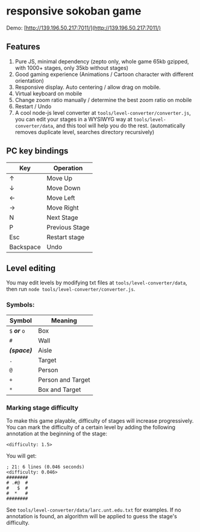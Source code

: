 # responsive sokoban game
Demo: [http://139.196.50.217:7011/](http://139.196.50.217:7011/)

## Features

1. Pure JS, minimal dependency (zepto only, whole game 65kb gzipped, with 1000+ stages, only 35kb without stages)
1. Good gaming experience (Animations / Cartoon character with different orientation)
1. Responsive display. Auto centering / allow drag on mobile.
1. Virtual keyboard on mobile
1. Change zoom ratio manually / determine the best zoom ratio on mobile
1. Restart /  Undo
1. A cool node-js level converter at ```tools/level-converter/converter.js```, you can edit your stages in a WYSIWYG way at ```tools/level-converter/data```, and this tool will help you do the rest. (automatically removes duplicate level, searches directory recursively)

## PC key bindings

| Key  | Operation |
| ------------- | ------------- |
| ↑ | Move Up |
| ↓ | Move Down |
| ← | Move Left |
| → | Move Right |
| N | Next Stage |
| P | Previous Stage |
| Esc | Restart stage |
| Backspace| Undo |


## Level editing

You may edit levels by modifying txt files at ```tools/level-converter/data```, then run ```node tools/level-converter/converter.js```.

### Symbols:

|Symbol|Meaning|
| ------------- | ------------- |
|```$``` ***or*** ```o```|Box|
|```#```|Wall|
|***(space)***|Aisle|
|```.``` |Target|
|```@``` |Person|
|```+```|Person and Target|
|```*``` |Box and Target|

### Marking stage difficulty

To make this game playable, difficulty of stages will increase progressively.
You can mark the difficulty of a certain level by adding the following annotation at the beginning of the stage:

    <difficulty: 1.5>

You will get:
    
    ; 21: 6 lines (0.046 seconds)
    <difficulty: 0.046>
    ########
    # .#@  #
    #   $  #
    #  *   #
    ########
    
See ```tools/level-converter/data/larc.unt.edu.txt``` for examples.
If no annotation is found, an algorithm will be applied to guess the stage's difficulty.
